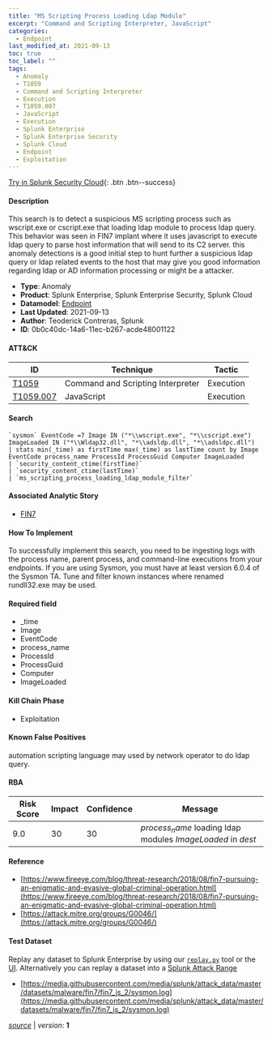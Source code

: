 ```yaml
---
title: "MS Scripting Process Loading Ldap Module"
excerpt: "Command and Scripting Interpreter, JavaScript"
categories:
  - Endpoint
last_modified_at: 2021-09-13
toc: true
toc_label: ""
tags:
  - Anomaly
  - T1059
  - Command and Scripting Interpreter
  - Execution
  - T1059.007
  - JavaScript
  - Execution
  - Splunk Enterprise
  - Splunk Enterprise Security
  - Splunk Cloud
  - Endpoint
  - Exploitation
---
```




[Try in Splunk Security Cloud](https://www.splunk.com/en_us/cyber-security.html){: .btn .btn--success}

#### Description

This search is to detect a suspicious MS scripting process such as wscript.exe or cscript.exe that loading ldap module to process ldap query. This behavior was seen in FIN7 implant where it uses javascript to execute ldap query to parse host information that will send to its C2 server. this anomaly detections is a good initial step to hunt further a suspicious ldap query or ldap related events to the host that may give you good information regarding ldap or AD information processing or might be a attacker.

- **Type**: Anomaly
- **Product**: Splunk Enterprise, Splunk Enterprise Security, Splunk Cloud
- **Datamodel**: [Endpoint](https://docs.splunk.com/Documentation/CIM/latest/User/Endpoint)
- **Last Updated**: 2021-09-13
- **Author**: Teoderick Contreras, Splunk
- **ID**: 0b0c40dc-14a6-11ec-b267-acde48001122


#### ATT&CK

| ID          | Technique   | Tactic         |
| ----------- | ----------- | -------------- |
| [T1059](https://attack.mitre.org/techniques/T1059/) | Command and Scripting Interpreter | Execution |
| [T1059.007](https://attack.mitre.org/techniques/T1059/007/) | JavaScript | Execution |


#### Search

```
`sysmon` EventCode =7 Image IN ("*\\wscript.exe", "*\\cscript.exe") ImageLoaded IN ("*\\Wldap32.dll", "*\\adsldp.dll", "*\\adsldpc.dll") 
| stats min(_time) as firstTime max(_time) as lastTime count by Image EventCode process_name ProcessId ProcessGuid Computer ImageLoaded 
| `security_content_ctime(firstTime)` 
| `security_content_ctime(lastTime)` 
| `ms_scripting_process_loading_ldap_module_filter`
```

#### Associated Analytic Story
* [FIN7](/stories/fin7)


#### How To Implement
To successfully implement this search, you need to be ingesting logs with the process name, parent process, and command-line executions from your endpoints. If you are using Sysmon, you must have at least version 6.0.4 of the Sysmon TA. Tune and filter known instances where renamed rundll32.exe may be used.

#### Required field
* _time
* Image
* EventCode
* process_name
* ProcessId
* ProcessGuid
* Computer
* ImageLoaded


#### Kill Chain Phase
* Exploitation


#### Known False Positives
automation scripting language may used by network operator to do ldap query.


#### RBA

| Risk Score  | Impact      | Confidence   | Message      |
| ----------- | ----------- |--------------|--------------|
| 9.0 | 30 | 30 | $process_name$ loading ldap modules $ImageLoaded$ in $dest$ |





#### Reference

* [https://www.fireeye.com/blog/threat-research/2018/08/fin7-pursuing-an-enigmatic-and-evasive-global-criminal-operation.html](https://www.fireeye.com/blog/threat-research/2018/08/fin7-pursuing-an-enigmatic-and-evasive-global-criminal-operation.html)
* [https://attack.mitre.org/groups/G0046/](https://attack.mitre.org/groups/G0046/)



#### Test Dataset
Replay any dataset to Splunk Enterprise by using our [`replay.py`](https://github.com/splunk/attack_data#using-replaypy) tool or the [UI](https://github.com/splunk/attack_data#using-ui).
Alternatively you can replay a dataset into a [Splunk Attack Range](https://github.com/splunk/attack_range#replay-dumps-into-attack-range-splunk-server)

* [https://media.githubusercontent.com/media/splunk/attack_data/master/datasets/malware/fin7/fin7_js_2/sysmon.log](https://media.githubusercontent.com/media/splunk/attack_data/master/datasets/malware/fin7/fin7_js_2/sysmon.log)



[*source*](https://github.com/splunk/security_content/tree/develop/detections/endpoint/ms_scripting_process_loading_ldap_module.yml) \| *version*: **1**